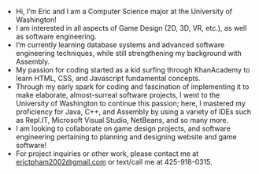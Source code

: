 - Hi, I’m Eric and I am a Computer Science major at the University of Washington!
- I am interested in all aspects of Game Design (2D, 3D, VR, etc.), as well as software engineering. 
- I’m currently learning database systems and advanced software engineering techniques, while still strengthening my background with Assembly.
- My passion for coding started as a kid surfing through KhanAcademy to learn HTML, CSS, and Javascript fundamental concepts. 
- Through my early spark for coding and fascination of implementing it to make elaborate, almost-surreal software projects, I went to the University of Washington to continue this   passion; here, I mastered my proficiency for Java, C++, and Assembly by using a variety of IDEs such as Repl.IT, Microsoft Visual Studio, NetBeans, and so many more.
- I am looking to collaborate on game design projects, and software engineering pertaining to planning and designing website and game software!
- For project inquiries or other work, please contact me at erictpham2002@gmail.com or text/call me at 425-918-0315.
